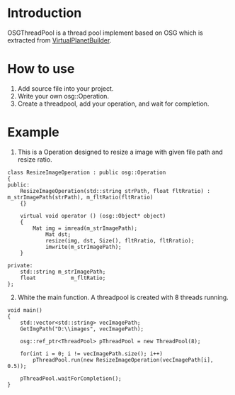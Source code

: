 # Introduction

OSGThreadPool is a thread pool implement based on OSG which is extracted from [VirtualPlanetBuilder](https://github.com/openscenegraph/VirtualPlanetBuilder).


# How to use

1. Add source file into your project.
2. Write your own osg::Operation.
2. Create a threadpool, add your operation, and wait for completion.


# Example

1. This is a Operation designed to resize a image with given file path and resize ratio.

```
class ResizeImageOperation : public osg::Operation
{
public:
	ResizeImageOperation(std::string strPath, float fltRratio) : m_strImagePath(strPath), m_fltRatio(fltRratio)
	{}

	virtual void operator () (osg::Object* object)
	{
		Mat img = imread(m_strImagePath);
    		Mat dst;
    		resize(img, dst, Size(), fltRratio, fltRratio);
    		imwrite(m_strImagePath);
	}
		
private:
	std::string m_strImagePath;
	float 			m_fltRatio;
};
```

2. White the main function. A threadpool is created with 8 threads running.

```
void main()
{
	std::vector<std::string> vecImagePath;
	GetImgPath("D:\\images", vecImagePath);
		
	osg::ref_ptr<ThreadPool> pThreadPool = new ThreadPool(8);
		
	for(int i = 0; i != vecImagePath.size(); i++)
		pThreadPool.run(new ResizeImageOperation(vecImagePath[i], 0.5));
				
	pThreadPool.waitForCompletion();
}
```
